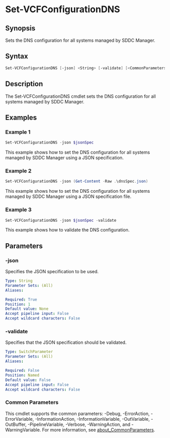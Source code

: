 # Set-VCFConfigurationDNS

## Synopsis

Sets the DNS configuration for all systems managed by SDDC Manager.

## Syntax

```powershell
Set-VCFConfigurationDNS [-json] <String> [-validate] [<CommonParameters>]
```

## Description

The Set-VCFConfigurationDNS cmdlet sets the DNS configuration for all systems managed by SDDC Manager.

## Examples

### Example 1

```powershell
Set-VCFConfigurationDNS -json $jsonSpec
```

This example shows how to set the DNS configuration for all systems managed by SDDC Manager using a JSON specification.

### Example 2

```powershell
Set-VCFConfigurationDNS -json (Get-Content -Raw .\dnsSpec.json)
```

This example shows how to set the DNS configuration for all systems managed by SDDC Manager using a JSON specification file.

### Example 3

```powershell
Set-VCFConfigurationDNS -json $jsonSpec -validate
```

This example shows how to validate the DNS configuration.

## Parameters

### -json

Specifies the JSON specification to be used.

```yaml
Type: String
Parameter Sets: (All)
Aliases:

Required: True
Position: 1
Default value: None
Accept pipeline input: False
Accept wildcard characters: False
```

### -validate

Specifies that the JSON specification should be validated.

```yaml
Type: SwitchParameter
Parameter Sets: (All)
Aliases:

Required: False
Position: Named
Default value: False
Accept pipeline input: False
Accept wildcard characters: False
```

### Common Parameters

This cmdlet supports the common parameters: -Debug, -ErrorAction, -ErrorVariable, -InformationAction, -InformationVariable, -OutVariable, -OutBuffer, -PipelineVariable, -Verbose, -WarningAction, and -WarningVariable. For more information, see [about_CommonParameters](http://go.microsoft.com/fwlink/?LinkID=113216).
